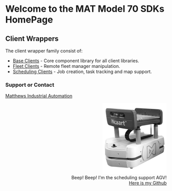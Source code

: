 # Welcome to the MAT Model 70 SDKs HomePage

## Client Wrappers

The client wrapper family consist of:

* [Base Clients](https://guidanceautomation.github.io/BaseClients/) - Core component library for all client libraries.
* [Fleet Clients](https://guidanceautomation.github.io/FleetClients/) - Remote fleet manager manipulation.
* [Scheduling Clients](https://guidanceautomation.github.io/SchedulingClients/) - Job creation, task tracking and map support.

### Support or Contact

[Matthews Industrial Automation](https://www.matw.com/business-segments/industrial-technologies)

<div style="text-align: right">
  <img src="https://github.com/GuidanceAutomation/GuidanceAutomation.github.io/blob/master/images/incaartBw.png" alt="AGV image" width="200"/>
  <br>
  Beep! Beep! I'm the scheduling support AGV!<br>
  <a href="https://github.com/GuidanceAutomation">Here is my Github</a>
</div>
